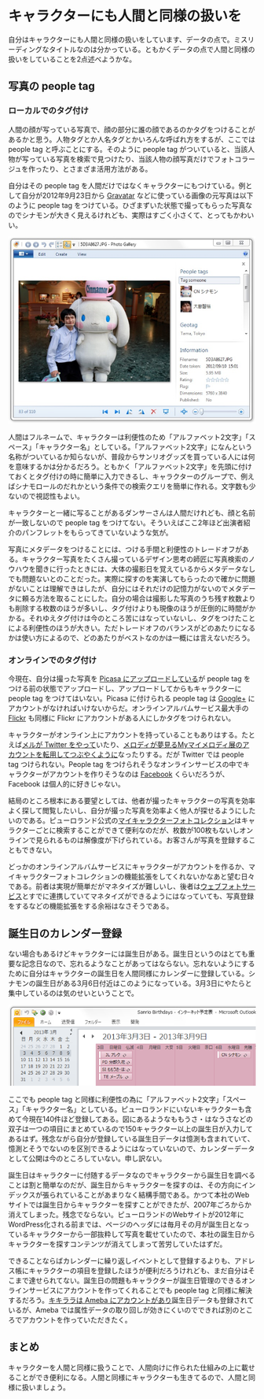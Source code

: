 # キャラクターにも人間と同様の扱いを

自分はキャラクターにも人間と同様の扱いをしています、データの点で。ミスリーディングなタイトルなのは分かっている。ともかくデータの点で人間と同様の扱いをしていることを2点述べようかな。

## 写真の people tag

### ローカルでのタグ付け

人間の顔が写っている写真で、顔の部分に誰の顔であるのかタグをつけることがあるかと思う。人物タグとか人名タグとかいろんな呼ばれ方をするが、ここでは people tag と呼ぶことにする。そのように people tag がついていると、当該人物が写っている写真を検索で見つけたり、当該人物の顔写真だけでフォトコラージュを作ったり、とさまざま活用方法がある。

自分はその people tag を人間だけではなくキャラクターにもつけている。例として自分が2012年9月23日から [Gravatar](http://en.gravatar.com/) などに使っている画像の元写真は以下のように people tag をつけている。ひざまずいた状態で撮ってもらった写真なのでシナモンが大きく見えるけれども、実際はすごく小さくて、とってもかわいい。

![Windows Live Photo Gallery で people tag をつけている様子](https://github.com/ohtake/blog-ameba/raw/master/20121205/people_tagging.jpg)

人間はフルネームで、キャラクターは利便性のため「アルファベット2文字」「スペース」「キャラクター名」としている。「アルファベット2文字」になんという名称がついているか知らないが、普段からサンリオグッズを買っている人には何を意味するかは分かるだろう。ともかく「アルファベット2文字」を先頭に付けておくとタグ付けの時に簡単に入力できるし、キャラクターのグループで、例えばシナモロールのだれかという条件での検索クエリを簡単に作れる。文字数も少ないので視認性もよい。

キャラクターと一緒に写ることがあるダンサーさんは人間だけれども、顔と名前が一致しないので people tag をつけてない。そういえばここ2年ほど出演者紹介のパンフレットをもらってきていないような気が。

写真にメタデータをつけることには、つける手間と利便性のトレードオフがある。キャラクター写真をたくさん撮っているデザイン思考の師匠に写真検索のノウハウを聞きに行ったときには、大体の撮影日を覚えているからメタデータなしでも問題ないとのことだった。実際に探すのを実演してもらったので確かに問題がないことは理解できはしたが、自分にはそれだけの記憶力がないのでメタデータに頼る方法を取ることにした。自分の場合は撮影した写真のうち残す枚数よりも削除する枚数のほうが多いし、タグ付けよりも現像のほうが圧倒的に時間がかかる。それゆえタグ付けは今のところ苦にはなっていないし、タグをつけたことによる利便性のほうが大きい。ただトレードオフのバランスがどのあたりになるかは使い方によるので、どのあたりがベストなのかは一概には言えないだろう。

### オンラインでのタグ付け

今現在、自分は撮った写真を [Picasa にアップロードしている](https://picasaweb.google.com/103687453618299008868?authuser=0&noredirect=1)が people tag をつける前の状態でアップロードし、アップロードしてからもキャラクターに people tag をつけてはいない。Picasa に付けられる people tag は [Google+](https://plus.google.com/) にアカウントがなければいけないからだ。オンラインアルバムサービス最大手の [Flickr](http://www.flickr.com/) も同様に Flickr にアカウントがある人にしかタグをつけられない。

キャラクターがオンライン上にアカウントを持っていることもありはする。たとえば[メルが Twitter をやって](https://twitter.com/Wishmemell)いたり、[メロディが夢見るMyマイメロディ展のアカウントを転用してつぶやくように](https://twitter.com/mymymelodyten/status/275432920007720960)なったりする。だが Twitter では people tag つけられない。People tag をつけられそうなオンラインサービスの中でキャラクターがアカウントを作りそうなのは [Facebook](http://www.facebook.com/) くらいだろうが、Facebook は個人的に好きじゃない。

結局のところ根本にある要望としては、他者が撮ったキャラクターの写真を効率よく探して閲覧したいし、自分が撮った写真を効率よく他人が探せるようにしたいのである。ピューロランド公式の[マイキャラクターフォトコレクション](http://www.puroland.co.jp/character/mcpc/)はキャラクターごとに検索することができて便利なのだが、枚数が100枚もないしオンラインで見られるものは解像度が下げられている。お客さんが写真を登録することもできない。

どっかのオンラインアルバムサービスにキャラクターがアカウントを作るか、マイキャラクターフォトコレクションの機能拡張をしてくれないかなあと望む日々である。前者は実現が簡単だがマネタイズが難しいし、後者は[ウェブフォトサービス](http://webphoto.puroland.co.jp/webphoto.asp)とすでに連携していてマネタイズができるようにはなっていても、写真登録をするなどの機能拡張をする余裕はなさそうである。

## 誕生日のカレンダー登録

ない場合もあるけどキャラクターには誕生日がある。誕生日というのはとても重要な記念日なので、忘れるようなことがあってはならない。忘れないようにするために自分はキャラクターの誕生日を人間同様にカレンダーに登録している。シナモンの誕生日がある3月6日付近はこのようになっている。3月3日にやたらと集中しているのは気のせいということで。

![2013年3月3日の週にある誕生日](https://github.com/ohtake/blog-ameba/raw/master/20121205/birthdays.png)

ここでも people tag と同様に利便性の為に「アルファベット2文字」「スペース」「キャラクター名」としている。ピューロランドにいないキャラクターも含めて今現在140件ほど登録してある。図にあるようなももうさ・はなうさなどの双子は一つの項目にまとめているので150キャラクター以上の誕生日が入力してあるはず。残念ながら自分が登録している誕生日データは憶測も含まれていて、憶測とそうでないのを区別できるようにはなっていないので、カレンダーデータとして公開は今のところしていない。申し訳ない。

誕生日はキャラクターに付随するデータなのでキャラクターから誕生日を調べることは割と簡単なのだが、誕生日からキャラクターを探すのは、その方向にインデックスが張られていることがあまりなく結構手間である。かつて本社のWebサイトでは誕生日からキャラクターを探すことができたが、2007年ごろからか消えてしまった。残念でならない。ピューロランドのWebサイトが2012年にWordPress化される前までは、ページのヘッダには毎月その月が誕生日となっているキャラクターから一部抜粋して写真を載せていたので、本社の誕生日からキャラクターを探すコンテンツが消えてしまって苦労していたはずだ。

できることならばカレンダーに繰り返しイベントとして登録するよりも、アドレス帳にキャラクターの項目を登録したほうが便利だろうけれども、まだ自分はそこまで達せられてない。誕生日の問題もキャラクターが誕生日管理のできるオンラインサービスにアカウントを作ってくれることでも people tag と同様に解決するだろう。[キキララは Ameba にアカウントがあり](http://profile.ameba.jp/kikilala2011/)誕生日データも登録されているが、Ameba では属性データの取り回しが効きにくいのでできれば別のところでアカウントを作っていただきたく。

## まとめ

キャラクターを人間と同様に扱うことで、人間向けに作られた仕組みの上に載せることができ便利になる。人間と同様にキャラクターも生きてるので、人間と同様に扱いましょう。
